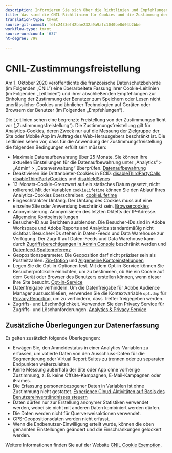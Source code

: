 ```yaml
---
description: Informieren Sie sich über die Richtlinien und Empfehlungen für die Zustimmung der Benutzer zum Speichern oder Lesen von nicht erforderlichen Cookies auf Geräten oder Browsern.
title: Was sind die CNIL-Richtlinien für Cookies und die Zustimmung der Benutzer?
translation-type: tm+mt
source-git-commit: fefc2433ef42bae232a9a9afc1040be8d04b2bbe
workflow-type: tm+mt
source-wordcount: '637'
ht-degree: 79%

---
```



# CNIL-Zustimmungsfreistellung

Am 1. Oktober 2020 veröffentlichte die französische Datenschutzbehörde (im Folgenden „CNIL“) eine überarbeitete Fassung ihrer Cookie-Leitlinien (im Folgenden „Leitlinien“) und ihrer abschließenden Empfehlungen zur Einholung der Zustimmung der Benutzer zum Speichern oder Lesen nicht unerlässlicher Cookies und ähnlicher Technologien auf Geräten oder Browsern der Benutzer (im Folgenden „Empfehlungen“).

Die Leitlinien sehen eine begrenzte Freistellung von der Zustimmungspflicht vor („Zustimmungsfreistellung“). Die Zustimmungsfreistellung gilt für Analytics-Cookies, deren Zweck nur auf die Messung der Zielgruppe der Site oder Mobile App im Auftrag des Web-Herausgebers beschränkt ist. Die Leitlinien sehen vor, dass für die Anwendung der Zustimmungsfreistellung die folgenden Bedingungen erfüllt sein müssen:

* Maximale Datenaufbewahrung über 25 Monate.  Sie können Ihre aktuellen Einstellungen für die Datenaufbewahrung unter „Analytics“ > „Admin“ > „Datenverwaltung“ überprüfen.  [Datenaufbewahrung](https://experienceleague.adobe.com/docs/analytics/technotes/data-retention.html?lang=de)
* Deaktivieren Sie Drittanbieter-Cookies in ECID. [disableThirdPartyCalls](https://experienceleague.adobe.com/docs/id-service/using/id-service-api/configurations/disablethirdpartycalls.html?lang=en#id-service-api),  [disableThirdPartyCookies](https://experienceleague.adobe.com/docs/id-service/using/id-service-api/configurations/disable-cookies.html?lang=en#id-service-api) und  [disableIdSyncs](https://experienceleague.adobe.com/docs/id-service/using/id-service-api/configurations/disableidsync.html?lang=en#id-service-api)
* 13-Monats-Cookie-Grenzwert auf ein statisches Datum gesetzt, nicht rollierend.  Mit der Variablen `cookieLifetime` können Sie den Ablauf Ihres Analytics-Cookies überschreiben.  [cookieLifetime](https://experienceleague.adobe.com/docs/analytics/implementation/vars/config-vars/cookielifetime.html?lang=de)
* Eingeschränkter Umfang. Der Umfang des Cookies muss auf eine einzelne Site oder Anwendung beschränkt sein. [Browsercookies](https://experienceleague.adobe.com/docs/analytics/technotes/cookies.html?lang=de&quot;\l&quot;third-party-cookie-implementation)
* Anonymisierung. Anonymisieren des letzten Oktetts der IP-Adresse. [Allgemeine Kontoeinstellungen](https://experienceleague.adobe.com/docs/analytics/admin/admin-tools/general-acct-settings-admin.html?lang=de)
* Besucher-ID aus Berichten ausblenden.  Die Besucher-IDs sind in Adobe Workspace und Adobe Reports and Analytics standardmäßig nicht sichtbar.  Besucher-IDs stehen in Daten-Feeds und Data Warehouse zur Verfügung.  Der Zugriff auf Daten-Feeds und Data Warehouse kann durch [Zugriffsberechtigungen in Admin Console](https://experienceleague.adobe.com/docs/core-services/interface/manage-users-and-products/admin-getting-started.html?lang=de&quot;\l&quot;task_040673FE3E3E429B9531FBCB8B6A4391) beschränkt werden und [Datenfeed-Spaltenreferenz](https://experienceleague.adobe.com/docs/analytics/export/analytics-data-feed/data-feed-contents/datafeeds-reference.html?lang=en#columns%2C-descriptions%2C-and-data-types)
* Geopositionsparameter. Die Geoposition darf nicht präziser sein als Postleitzahlen. [Zip-Option](https://experienceleague.adobe.com/docs/analytics/implementation/vars/page-vars/zip.html?lang=de&quot;\l&quot;zip-in-adobe-experience-platform-launch) und [Allgemeine Kontoeinstellungen](https://experienceleague.adobe.com/docs/analytics/admin/admin-tools/general-acct-settings-admin.html?lang=de&quot;\l&quot;admin-tools)
* Legen Sie die Opt-in-Optionen fest.  Mit dem Opt-in-Service können Sie Besucherprotokolle einrichten, um zu bestimmen, ob Sie ein Cookie auf dem Gerät oder Browser des Benutzers erstellen können, wenn dieser Ihre Site besucht. [Opt-in-Service](https://experienceleague.adobe.com/docs/id-service/using/implementation/opt-in-service/optin-overview.html?lang=de)
* Datenfreigabe verhindern.  Um die Datenfreigabe für Adobe Audience Manager auszuschließen, verwenden Sie die Kontextvariable `opt.dmp` für [Privacy Reporting](https://experienceleague.adobe.com/docs/analytics/admin/data-governance/consent-variables.html?lang=de&quot;\l&quot;variables), um zu verhindern, dass Treffer freigegeben werden.
* Zugriffs- und Löschmöglichkeit. Verwenden Sie den Privacy Service für Zugriffs- und Löschanforderungen. [Analytics &amp; Privacy Service](https://experienceleague.adobe.com/docs/analytics/admin/data-governance/an-gdpr-overview.html?lang=de)

## Zusätzliche Überlegungen zur Datenerfassung

Es gelten zusätzlich folgende Überlegungen:

* Erwägen Sie, den Anmeldestatus in einer Analytics-Variablen zu erfassen, um votierte Daten von den Ausschluss-Daten für die Segmentierung oder Virtual Report Suites zu trennen oder zu separaten Endpunkten weiterzuleiten.
* Keine Messung außerhalb der Site oder App ohne vorherige Zustimmung, z. B. keine Offsite-Kampagnen, E-Mail-Kampagnen oder iFrames.
* Die Erfassung personenbezogener Daten in Variablen ist ohne Zustimmung nicht gestattet. [Experience Cloud-Aktivitäten auf Basis des Benutzereinverständnisses steuern](https://experienceleague.adobe.com/docs/id-service/using/implementation/opt-in-service/use-opt-in-to-control-experience-cloud-activities-based-on-user-consent.html?lang=en%22%20\l%20%22implementation#implementation)
* Daten dürfen nur zur Erstellung anonymer Statistiken verwendet werden, wobei sie nicht mit anderen Daten kombiniert werden dürfen.
* Die Daten werden nicht für Querverweisaktionen verwendet.
* GPS-Geopositionsdaten werden nicht erfasst.
* Wenn die Endbenutzer-Einwilligung erteilt wurde, können die oben genannten Einstellungen geändert und die Einschränkungen gelockert werden.

Weitere Informationen finden Sie auf der Website [CNIL Cookie Exemption](https://www.cnil.fr/en/sheet-ndeg16-use-analytics-your-websites-and-applications).
